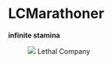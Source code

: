 # LCMarathoner
**infinite stamina**
<figure>
  <img src="https://cdn.stealthoptional.com/images/ncavvykf/stealth/f57722f711dc7b4b2fff9398e1764ec5974a5186-1920x1080.jpg?rect=0,36,1920,1008&w=1200&h=630&auto=format">
  <figure-caption>Lethal Company</figure-caption>
</figure>
